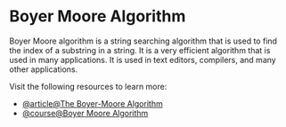 # Boyer Moore Algorithm

Boyer Moore algorithm is a string searching algorithm that is used to find the index of a substring in a string. It is a very efficient algorithm that is used in many applications. It is used in text editors, compilers, and many other applications.

Visit the following resources to learn more:

- [@article@The Boyer-Moore Algorithm](https://www.javatpoint.com/daa-boyer-moore-algorithm)
- [@course@Boyer Moore Algorithm](https://www.coursera.org/learn/algorithms-part2/lecture/CYxOT/boyer-moore)
